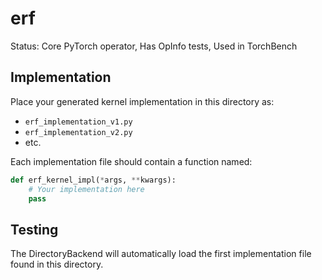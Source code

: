 # erf

Status: Core PyTorch operator, Has OpInfo tests, Used in TorchBench

## Implementation

Place your generated kernel implementation in this directory as:
- `erf_implementation_v1.py`
- `erf_implementation_v2.py`
- etc.

Each implementation file should contain a function named:
```python
def erf_kernel_impl(*args, **kwargs):
    # Your implementation here
    pass
```

## Testing

The DirectoryBackend will automatically load the first implementation file found in this directory.
